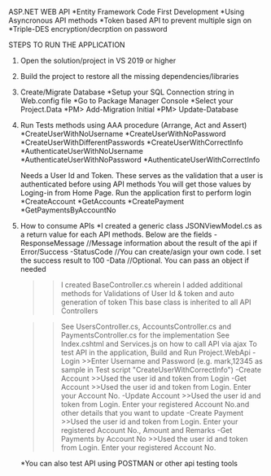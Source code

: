 ASP.NET WEB API
*Entity Framework Code First Development
*Using Asyncronous API methods
*Token based API to prevent multiple sign on
*Triple-DES encryption/decrption on password

STEPS TO RUN THE APPLICATION
1. Open the solution/project in VS 2019 or higher
2. Build the project to restore all the missing dependencies/libraries
3. Create/Migrate Database
	*Setup your SQL Connection string in Web.config file
	*Go to Package Manager Console
	*Select your Project.Data
	*PM> Add-Migration Initial
	*PM> Update-Database

4. Run Tests methods using AAA procedure (Arrange, Act and Assert)
	*CreateUserWithNoUsername
	*CreateUserWithNoPassword
	*CreateUserWithDifferentPasswords
	*CreateUserWithCorrectInfo
	*AuthenticateUserWithNoUsername
	*AuthenticateUserWithNoPassword
	*AuthenticateUserWithCorrectInfo

	Needs a User Id and Token. These serves as the validation that a user is authenticated before using API methods
	You will get those values by Loging-in from Home Page. Run the application first to perform login
	*CreateAccount
	*GetAccounts
	*CreatePayment
	*GetPaymentsByAccountNo

5. How to consume APIs
	*I created a generic class JSONViewModel.cs as a return value for each API methods. Below are the fields
	-ResponseMessage //Message information about the result of the api if Error/Success
	-StatusCode      //You can create/asign your own code. I set the success result to 100
	-Data			 //Optional. You can pass an object if needed

	>>I created BaseController.cs wherein I added additional methods for Validations of User Id & token and auto generation of token
	>>This base class is inherited to all API Controllers
	
	>>See UsersController.cs, AccountsController.cs and PaymentsController.cs for the implementation
	>>See Index.cshtml and Services.js on how to call API via ajax
	>>To test API in the application, Build and Run Project.WebApi
		-Login >>Enter Username and Password (e.g. mark,12345 as sample in Test script "CreateUserWithCorrectInfo")
		-Create Account >>Used the user id and token from Login
		-Get Account >>Used the user id and token from Login. Enter your Account No.
		-Update Account >>Used the user id and token from Login. Enter your registered Account No.and other details that you want to update
		-Create Payment >>Used the user id and token from Login. Enter your registered Account No., Amount and Remarks
		-Get Payments by Account No >>Used the user id and token from Login. Enter your registered Account No.
	
	*You can also test API using POSTMAN or other api testing tools




    